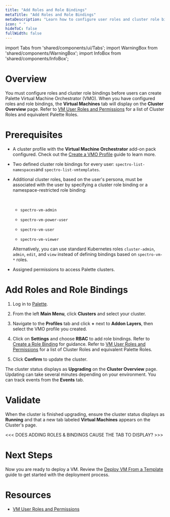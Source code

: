 ```yaml
---
title: "Add Roles and Role Bindings"
metaTitle: "Add Roles and Role Bindings"
metaDescription: "Learn how to configure user roles and cluster role bindings for Virtual Machines managed by Palette Virtual Machine Orchestrator."
icon: " "
hideToC: false
fullWidth: false
---
```


import Tabs from 'shared/components/ui/Tabs';
import WarningBox from 'shared/components/WarningBox';
import InfoBox from 'shared/components/InfoBox';


# Overview

You must configure roles and cluster role bindings before users can create Palette Virtual Machine Orchestrator (VMO). When you have configured roles and role bindings, the **Virtual Machines** tab will display on the **Cluster Overview** page. Refer to [VM User Roles and Permissions](/vm-management/vm-roles-permissions) for a list of Cluster Roles and equivalent Palette Roles. 


# Prerequisites

- A cluster profile with the **Virtual Machine Orchestrator** add-on pack configured. Check out the [Create a VMO Profile](/vm-management/vm-packs-profiles/create-vmo-profile) guide to learn more.


- Two defined cluster role bindings for every user: ``spectro-list-namespaces``and ``spectro-list-vmtemplates``.


- Additional cluster roles, based on the user's persona, must be associated with the user by specifying a cluster role binding or a namespace-restricted role binding:

    <br />

    - ``spectro-vm-admin``

    - ``spectro-vm-power-user``

    - ``spectro-vm-user``

    - ``spectro-vm-viewer``

    Alternatively, you can use standard Kubernetes roles ``cluster-admin``, ``admin``, ``edit``, and ``view`` instead of defining bindings based on ``spectro-vm-*`` roles.


- Assigned permissions to access Palette clusters. 


# Add Roles and Role Bindings

1. Log in to [Palette](https://console.spectrocloud.com).


2. From the left **Main Menu**, click **Clusters** and select your cluster. 


3. Navigate to the **Profiles** tab and click **+** next to **Addon Layers**, then select the VMO profile you created.


4. Click on **Settings** and choose **RBAC** to add role bindings. Refer to [Create a Role Binding](/clusters/cluster-management/cluster-rbac#createrolebindings) for guidance. Refer to [VM User Roles and Permissions](/vm-management/vm-roles-permissions) for a list of Cluster Roles and equivalent Palette Roles.


5. Click **Confirm** to update the cluster.
	
The cluster status displays as **Upgrading** on the **Cluster Overview** page. Updating can take several minutes depending on your environment. You can track events from the **Events** tab.


# Validate

When the cluster is finished upgrading, ensure the cluster status displays as **Running** and that a new tab labeled **Virtual Machines** appears on the Cluster's page. 

<<< DOES ADDING ROLES & BINDINGS CAUSE THE TAB TO DISPLAY? >>>

# Next Steps

Now you are ready to deploy a VM. Review the [Deploy VM From a Template](/vm-management/create-manage-vm/standard-vm-operations/deploy-vm-from-template) guide to get started with the deployment process.
	

# Resources

- [VM User Roles and Permissions](/vm-management/vm-roles-permissions)

